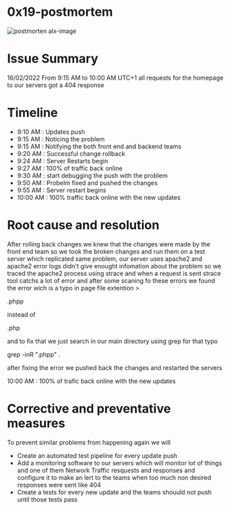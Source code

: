 # 0x19-postmortem
![postmorten alx-image](https://user-images.githubusercontent.com/105335887/222971768-daba66df-8036-4117-9b9e-89ae0f82b899.jpg)

# Issue Summary
16/02/2022 From 9:15 AM to 10:00 AM UTC+1 all requests for the homepage to our servers got a 404 response
# Timeline
- 9:10 AM : Updates push
- 9:15 AM : Noticing the problem
- 9:15 AM : Notifying the both front end and backend teams
- 9:20 AM : Successful change rollback
- 9:24 AM : Server Restarts begin
- 9:27 AM : 100% of traffic back online
- 9:30 AM : start debugging the push with the problem
- 9:50 AM : Probelm fixed and pushed the changes
- 9:55 AM : Server restart begins
- 10:00 AM : 100% traffic back online with the new updates
# Root cause and resolution
After rolling back changes we knew that the changes were made by the front end team so we took the broken changes and run them on a test server which replicated same problem, our server uses apache2 and apache2 error logs didn't give enought infomation about the problem so we traced the apache2 process using strace and when a request is sent strace tool catchs a lot of error and after some scaning fo these errors we found the error wich is a typo in page file extention >

.phpp

instead of

.php

and to fix that we just search in our main directory using grep for that typo

grep -inR ".phpp" .

after fixing the error we pushed back the changes and restarted the servers

10:00 AM : 100% of trafic back online with the new updates
# Corrective and preventative measures
To prevent similar problems from happening again we will
- Create an automated test pipeline for every update push
- Add a monitoring software to our servers which will monitor lot of things and one of them Network Traffic resquests and responses and configure it to make an lert to the teams when too much non desired responses were sent like 404
- Create a tests for every new update and the teams shouuld not push until those tests pass
